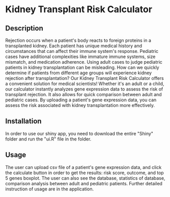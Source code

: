 # Kidney Transplant Risk Calculator

## Description ##
Rejection occurs when a patient's body reacts to foreign proteins in a transplanted kidney. Each patient has unique medical history and circumstances that can affect their immune system's response. Pediatric cases have additional complexities like immature immune systems, size mismatch, and medication adherence. Using adult cases to judge pediatric patients in kidney transplantation can be misleading.
How can we quickly determine if patients from different age groups will experience kidney rejection after transplantation?
Our Kidney Transplant Risk Calculator offers a convenient solution for medical scientists! Whether it's an adult or a child, our calculator instantly analyzes gene expression data to assess the risk of transplant rejection. It also allows for quick comparison between adult and pediatric cases. By uploading a patient's gene expression data, you can assess the risk associated with kidney transplantation more effectively.

## Installation ##
In order to use our shiny app, you need to download the entire "Shiny" folder and run the "ui.R" file in the folder.

## Usage ##
The user can upload csv file of a patient's gene expression data, and click the calculate button in order to get the results: risk score, outcome, and top 5 genes boxplot. The user can also see the database, statistics of database, comparison analysis between adult and pediatric patients.
Further detailed instruction of usage are in the application.

 
